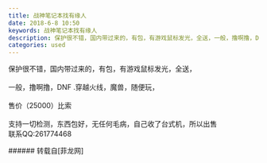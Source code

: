 ```yaml
---
title: 战神笔记本找有缘人
date: 2018-6-8 10:50
keywords: 战神笔记本找有缘人
description: 保护很不错，国内带过来的，有包，有游戏鼠标发光，全送，一般，撸啊撸，DNF .穿越火线，魔兽，随便玩，售价（25000）比索支持一切检测，东西包好，无任何毛病，自己收了台式机，所以出售联系QQ:261774468
categories: used
---
```

<td class="t_f" id="postmessage_1401337">

保护很不错，国内带过来的，有包，有游戏鼠标发光，全送，<br/>
<br/>
一般，撸啊撸，DNF .穿越火线，魔兽，随便玩，<br/>
<br/>
售价（25000）比索<br/>
<br/>
支持一切检测，东西包好，无任何毛病，自己收了台式机，所以出售<br/>
联系QQ:261774468<br/>
<img alt="" border="0" class="zoom" data-cf-modified-88ad86e00876ea25cfd56801-="" file="http://www.flw.ph/data/appbyme/upload/image/201806/08/oPkm3WBRhSgC.jpg" id="aimg_NSOQR" lazyloadthumb="1" onclick="" onmouseover="" src="http://www.flw.ph/data/appbyme/upload/image/201806/08/oPkm3WBRhSgC.jpg"/><br/>
<img alt="" border="0" class="zoom" data-cf-modified-88ad86e00876ea25cfd56801-="" file="http://www.flw.ph/data/appbyme/upload/image/201806/08/mH8wvPAP7r2o.jpg" id="aimg_aSiZx" lazyloadthumb="1" onclick="" onmouseover="" src="http://www.flw.ph/data/appbyme/upload/image/201806/08/mH8wvPAP7r2o.jpg"/><br/>
<img alt="" border="0" class="zoom" data-cf-modified-88ad86e00876ea25cfd56801-="" file="http://www.flw.ph/data/appbyme/upload/image/201806/08/AcxZppKvxdLh.jpg" id="aimg_AnrZL" lazyloadthumb="1" onclick="" onmouseover="" src="http://www.flw.ph/data/appbyme/upload/image/201806/08/AcxZppKvxdLh.jpg"/><br/>
<img alt="" border="0" class="zoom" data-cf-modified-88ad86e00876ea25cfd56801-="" file="http://www.flw.ph/data/appbyme/upload/image/201806/08/WY2wuFIArwsd.jpg" id="aimg_P6KKn" lazyloadthumb="1" onclick="" onmouseover="" src="http://www.flw.ph/data/appbyme/upload/image/201806/08/WY2wuFIArwsd.jpg"/><br/>
<img alt="" border="0" class="zoom" data-cf-modified-88ad86e00876ea25cfd56801-="" file="http://www.flw.ph/data/appbyme/upload/image/201806/08/IDXVR4otNz5e.jpg" id="aimg_i461B" lazyloadthumb="1" onclick="" onmouseover="" src="http://www.flw.ph/data/appbyme/upload/image/201806/08/IDXVR4otNz5e.jpg"/><br/>
<img alt="" border="0" class="zoom" data-cf-modified-88ad86e00876ea25cfd56801-="" file="http://www.flw.ph/data/appbyme/upload/image/201806/08/ZkkszBXPgp1k.jpg" id="aimg_ipB2j" lazyloadthumb="1" onclick="" onmouseover="" src="http://www.flw.ph/data/appbyme/upload/image/201806/08/ZkkszBXPgp1k.jpg"/><br/>
<img alt="" border="0" class="zoom" data-cf-modified-88ad86e00876ea25cfd56801-="" file="http://www.flw.ph/data/appbyme/upload/image/201806/08/pqTMwIkks66d.jpg" id="aimg_dcUn8" lazyloadthumb="1" onclick="" onmouseover="" src="http://www.flw.ph/data/appbyme/upload/image/201806/08/pqTMwIkks66d.jpg"/><br/>
</td>
###### 转载自[菲龙网]